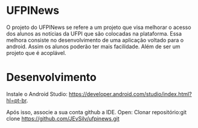 # UFPINews
  O projeto do UFPINews se refere a um projeto que visa melhorar o acesso dos alunos as notícias da UFPI que são colocadas na plataforma.
  Essa melhora consiste no desenvolvimento de uma aplicação voltado para o android. Assim os alunos poderão ter mais facilidade. Além de ser um projeto que é acoplável.
  
# Desenvolvimento
  Instale o Android Studio: https://developer.android.com/studio/index.html?hl=pt-br.
  
  Após isso, associe a sua conta github a IDE. 
  Open: Clonar repositório:git clone https://github.com/JEvSilv/ufpinews.git 
